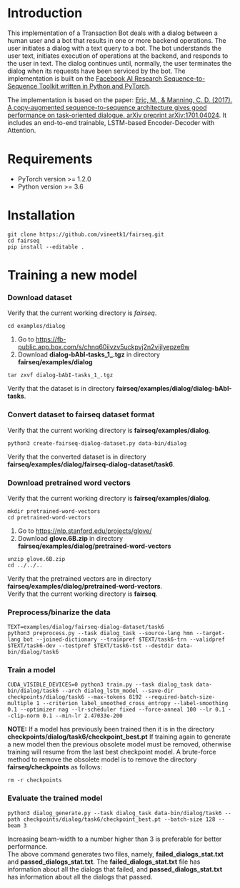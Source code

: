 # Introduction
This implementation of a Transaction Bot deals with a dialog between a human user and a bot that results in one or more backend operations. The user initiates a dialog with a text query to a bot. The bot understands the user text, initiates execution of operations at the backend, and responds to the user in text. The dialog continues until, normally, the user terminates the dialog when its requests have been serviced by the bot. The implementation is built on the <a href="https://github.com/pytorch/fairseq" target="_blank">Facebook AI Research Sequence-to-Sequence Toolkit written in Python and PyTorch</a>.

The implementation is based on the paper: <a href="https://arxiv.org/pdf/1701.04024.pdf" target="_blank">Eric, M., & Manning, C. D. (2017). A copy-augmented sequence-to-sequence architecture gives good performance on task-oriented dialogue. arXiv preprint arXiv:1701.04024</a>. It includes an end-to-end trainable, LSTM-based Encoder-Decoder with Attention.
# Requirements
* PyTorch version >= 1.2.0
* Python version >= 3.6
# Installation
```
git clone https://github.com/vineetk1/fairseq.git
cd fairseq
pip install --editable .
```
# Training a new model
### Download dataset
Verify that the current working directory is *fairseq*.
```
cd examples/dialog
```
1. Go to https://fb-public.app.box.com/s/chnq60iivzv5uckpvj2n2vijlyepze6w 
1. Download **dialog-bAbI-tasks_1_.tgz** in directory **fairseq/examples/dialog**  
```
tar zxvf dialog-bAbI-tasks_1_.tgz
```
Verify that the dataset is in directory **fairseq/examples/dialog/dialog-bAbI-tasks**.   
### Convert dataset to fairseq dataset format
Verify that the current working directory is **fairseq/examples/dialog**.  
```
python3 create-fairseq-dialog-dataset.py data-bin/dialog
```
Verify that the converted dataset is in directory **fairseq/examples/dialog/fairseq-dialog-dataset/task6**.  
### Download pretrained word vectors
Verify that the current working directory is **fairseq/examples/dialog**.
```
mkdir pretrained-word-vectors
cd pretrained-word-vectors
```
1. Go to https://nlp.stanford.edu/projects/glove/
1. Download **glove.6B.zip** in directory **fairseq/examples/dialog/pretrained-word-vectors**
```
unzip glove.6B.zip
cd ../../..
```
Verify that the pretrained vectors are in directory **fairseq/examples/dialog/pretrained-word-vectors**.    
Verify that the current working directory is **fairseq**.
### Preprocess/binarize the data
```
TEXT=examples/dialog/fairseq-dialog-dataset/task6
python3 preprocess.py --task dialog_task --source-lang hmn --target-lang bot --joined-dictionary --trainpref $TEXT/task6-trn --validpref $TEXT/task6-dev --testpref $TEXT/task6-tst --destdir data-bin/dialog/task6
```
### Train a model
```
CUDA_VISIBLE_DEVICES=0 python3 train.py --task dialog_task data-bin/dialog/task6 --arch dialog_lstm_model --save-dir checkpoints/dialog/task6 --max-tokens 8192 --required-batch-size-multiple 1 --criterion label_smoothed_cross_entropy --label-smoothing 0.1 --optimizer nag --lr-scheduler fixed --force-anneal 100 --lr 0.1 --clip-norm 0.1 --min-lr 2.47033e-200
```
**NOTE:** If a model has previously been trained then it is in the directory **checkpoints/dialog/task6/checkpoint_best.pt**
If training again to generate a new model then the previous obsolete model must be removed, otherwise training will resume from the last best checkpoint model. A brute-force method to remove the obsolete model is to remove the directory **fairseq/checkpoints** as follows:
```
rm -r checkpoints
```
### Evaluate the trained model
```
python3 dialog_generate.py --task dialog_task data-bin/dialog/task6 --path checkpoints/dialog/task6/checkpoint_best.pt --batch-size 128 --beam 3
```
Increasing beam-width to a number higher than 3 is preferable for better performance.  
The above command generates two files, namely, **failed_dialogs_stat.txt** and **passed_dialogs_stat.txt**. The **failed_dialogs_stat.txt** file has information about all the dialogs that failed, and **passed_dialogs_stat.txt** has information about all the dialogs that passed.  
